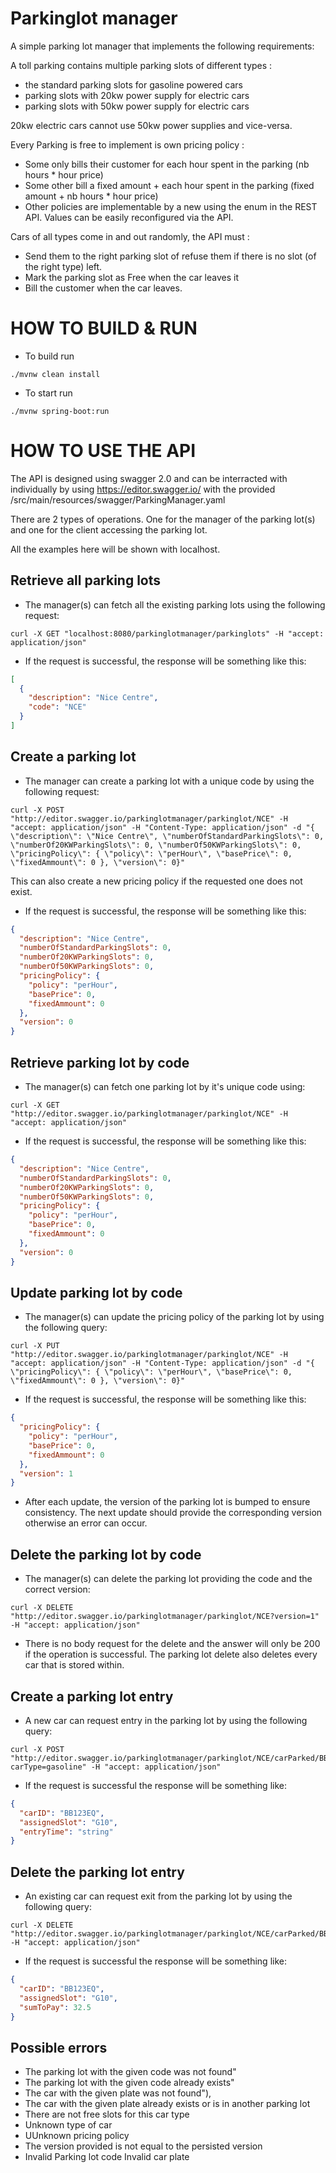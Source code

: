 # Parkinglot manager


A simple parking lot manager that implements the following requirements:

A toll parking contains multiple parking slots of different types :
- the standard parking slots for gasoline powered cars
- parking slots with 20kw power supply for electric cars
- parking slots with 50kw power supply for electric cars

20kw electric cars cannot use 50kw power supplies and vice-versa.

Every Parking is free to implement is own pricing policy :
- Some only bills their customer for each hour spent in the parking (nb hours * hour price)
- Some other bill a fixed amount + each hour spent in the parking (fixed amount + nb hours * hour price)
- Other policies are implementable by a new using the enum in the REST API. Values can be easily reconfigured via the API. 

Cars of all types come in and out randomly, the API must :
- Send them to the right parking slot of refuse them if there is no slot (of the right type) left.
- Mark the parking slot as Free when the car leaves it
- Bill the customer when the car leaves.

# HOW TO BUILD & RUN

- To build run
```ssh
./mvnw clean install
```
- To start run 
```ssh
./mvnw spring-boot:run
```

# HOW TO USE THE API

The API is designed using swagger 2.0 and can be interracted with individually by using https://editor.swagger.io/ with the provided /src/main/resources/swagger/ParkingManager.yaml

There are 2 types of operations. One for the manager of the parking lot(s) and one for the client accessing the parking lot. 

All the examples here will be shown with localhost.

## Retrieve all parking lots

- The manager(s) can fetch all the existing parking lots using the following request:
```ssh
curl -X GET "localhost:8080/parkinglotmanager/parkinglots" -H "accept: application/json"
``` 
- If the request is successful, the response will be something like this:
```json
[
  {
    "description": "Nice Centre",
    "code": "NCE"
  }
]
```

## Create a parking lot
- The manager can create a parking lot with a unique code by using the following request:
```ssh
curl -X POST "http://editor.swagger.io/parkinglotmanager/parkinglot/NCE" -H "accept: application/json" -H "Content-Type: application/json" -d "{ \"description\": \"Nice Centre\", \"numberOfStandardParkingSlots\": 0, \"numberOf20KWParkingSlots\": 0, \"numberOf50KWParkingSlots\": 0, \"pricingPolicy\": { \"policy\": \"perHour\", \"basePrice\": 0, \"fixedAmmount\": 0 }, \"version\": 0}"
```

This can also create a new pricing policy if the requested one does not exist.

- If the request is successful, the response will be something like this:
```json
{
  "description": "Nice Centre",
  "numberOfStandardParkingSlots": 0,
  "numberOf20KWParkingSlots": 0,
  "numberOf50KWParkingSlots": 0,
  "pricingPolicy": {
    "policy": "perHour",
    "basePrice": 0,
    "fixedAmmount": 0
  },
  "version": 0
}
```

## Retrieve parking lot by code

- The manager(s) can fetch one parking lot by it's unique code using:
```ssh
curl -X GET "http://editor.swagger.io/parkinglotmanager/parkinglot/NCE" -H "accept: application/json"
```
- If the request is successful, the response will be something like this:
```json
{
  "description": "Nice Centre",
  "numberOfStandardParkingSlots": 0,
  "numberOf20KWParkingSlots": 0,
  "numberOf50KWParkingSlots": 0,
  "pricingPolicy": {
    "policy": "perHour",
    "basePrice": 0,
    "fixedAmmount": 0
  },
  "version": 0
}
```
## Update parking lot by code
- The manager(s) can update the pricing policy of the parking lot by using the following query:
```ssh
curl -X PUT "http://editor.swagger.io/parkinglotmanager/parkinglot/NCE" -H "accept: application/json" -H "Content-Type: application/json" -d "{ \"pricingPolicy\": { \"policy\": \"perHour\", \"basePrice\": 0, \"fixedAmmount\": 0 }, \"version\": 0}"
```
- If the request is successful, the response will be something like this:
```json
{
  "pricingPolicy": {
    "policy": "perHour",
    "basePrice": 0,
    "fixedAmmount": 0
  },
  "version": 1
}
```
- After each update, the version of the parking lot is bumped to ensure consistency. The next update should provide the corresponding version otherwise an error can occur.

## Delete the parking lot by code
- The manager(s) can delete the parking lot providing the code and the correct version:
```ssh
curl -X DELETE "http://editor.swagger.io/parkinglotmanager/parkinglot/NCE?version=1" -H "accept: application/json"
```
- There is no body request for the delete and the answer will only be 200 if the operation is successful. The parking lot delete also deletes every car that is stored within.

## Create a parking lot entry
- A new car can request entry in the parking lot by using the following query:
```ssh
curl -X POST "http://editor.swagger.io/parkinglotmanager/parkinglot/NCE/carParked/BB123EQ?carType=gasoline" -H "accept: application/json"
```
- If the request is successful the response will be something like:
```json
{
  "carID": "BB123EQ",
  "assignedSlot": "G10",
  "entryTime": "string"
}
```

## Delete the parking lot entry
- An existing car can request exit from the parking lot by using the following query:
```ssh
curl -X DELETE "http://editor.swagger.io/parkinglotmanager/parkinglot/NCE/carParked/BB123EQ" -H "accept: application/json"
```
- If the request is successful the response will be something like:
```json
{
  "carID": "BB123EQ",
  "assignedSlot": "G10",
  "sumToPay": 32.5
}
```

## Possible errors
- The parking lot with the given code was not found"
- The parking lot with the given code already exists"
- The car with the given plate was not found"),
- The car with the given plate already exists or is in another parking lot
- There are not free slots for this car type
- Unknown type of car
- UUnknown pricing policy
- The version provided is not equal to the persisted version
- Invalid Parking lot code
Invalid car plate
